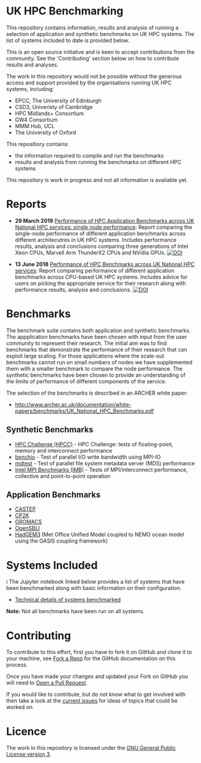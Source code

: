 # UK HPC Benchmarking

This repository contains information, results and analysis of running a selection
of application and synthetic benchmarks on UK HPC systems. The list of systems
included to date is provided below.

This is an open source initiative and is keen to accept contributions from the
community. See the 'Contributing' section below on how to contribute results and
analyses.

The work in this repository would not be possible without the generous access and
support provided by the organisations running UK HPC systems, including:

* EPCC, The University of Edinburgh
* CSD3, Univeristy of Cambridge
* HPC Midlands+ Consortium
* GW4 Consortium
* MMM Hub, UCL
* The University of Oxford

This repositiory contains:

* the information required to compile and run the benchmarks
* results and analysis from running the benchmarks on different HPC systems

This repository is work in progress and not all information is available yet.

# Reports

-   **29 March 2019** [Performance of HPC Application Benchmarks across UK National HPC services: single node performance](reports/single_node/index.md): Report comparing the single-node performance of different application benchmarks across different architecutres in UK HPC systems. Includes performance results, analysis and conclusions comparing three generations of Intel Xeon CPUs, Marvell Arm ThunderX2 CPUs and NVidia GPUs. [![DOI](https://zenodo.org/badge/DOI/10.5281/zenodo.2616549.svg)](https://doi.org/10.5281/zenodo.2616549)


-   **13 June 2018** [Performance of HPC Benchmarks across UK National HPC services](reports/initial_comparison/index.md): Report comparing performance of different application benchmarks across CPU-based UK HPC systems. Includes advice for users on picking the appropriate service for their research along with performance results, analysis and conclusions. [![DOI](https://zenodo.org/badge/DOI/10.5281/zenodo.1288378.svg)](https://doi.org/10.5281/zenodo.1288378)

# Benchmarks

The benchmark suite contains both application and synthetic benchmarks.
The appplication benchmarks have been chosen with input from the user community
to represent their research. The initial aim was to find benchmarks that demonstrate
the performance of their research that can exploit large scaling. For those applications
where the scale-out benchmarks cannot run on small numbers of nodes we have supplemented
them with a smaller benchmark to compare the node performance. The synthetic benchmarks
have been chosen to provide an understanding of the limits of performance of different
components of the service.

The selection of the benchmarks is described in an ARCHER white paper:

* http://www.archer.ac.uk/documentation/white-papers/benchmarks/UK_National_HPC_Benchmarks.pdf

## Synthetic Benchmarks

* [HPC Challenge (HPCC)](synth/HPCC) - HPC Challenge: tests of floating-point, memory and interconnect performance
* [benchio](synth/benchio) - Test of parallel I/O write bandwidth using MPI-IO
* [mdtest](synth/mdtest) - Test of parallel file system metadata server (MDS) performance
* [Intel MPI Benchmarks (IMB)](synth/IMB) - Tests of MPI/interconnect performance, collective and point-to-point operation

## Application Benchmarks

* [CASTEP](apps/CASTEP)
* [CP2K](apps/CP2K)
* [GROMACS](apps/GROMACS)
* [OpenSBLI](apps/OpenSBLI) 
* [HadGEM3](apps/HadGEM3) (Met Office Unified Model coupled to NEMO ocean model using the OASIS coupling framework)

# Systems Included
i
The Jupyter notebook linked below provides a list of systems that have been benchmarked along with basic
information on their configuration.

* [Technical details of systems benchmarked](SystemDetails.ipynb)

**Note:** Not all benchmarks have been run on all systems.

# Contributing

To contribute to this effort, first you have to fork it on GitHub and clone it to your machine, see [Fork a Repo](https://help.github.com/articles/fork-a-repo/)
for the GitHub documentation on this process.

Once you have made your changes and updated your Fork on GitHub you will need to [Open a Pull Request](https://help.github.com/articles/using-pull-requests/).

If you would like to contribute, but do not know what to get involved with then take a look at the
[current issues](https://github.com/hpc-uk/archer-benchmarks/issues) for ideas of topics that could be worked on.

# Licence

The work in this repository is licensed under the [GNU General Public License version 3](https://opensource.org/licenses/GPL-3.0).

